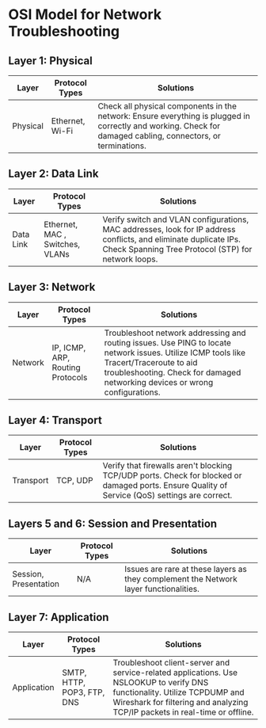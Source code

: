 # OSI Model for Network Troubleshooting

## Layer 1: Physical

| Layer   | Protocol Types          | Solutions                                                                                                 |
|---------|-------------------------|-----------------------------------------------------------------------------------------------------------|
| Physical| Ethernet, Wi-Fi         | Check all physical components in the network: Ensure everything is plugged in correctly and working. Check for damaged cabling, connectors, or terminations. |

## Layer 2: Data Link

| Layer    | Protocol Types                   | Solutions                                                                                                 |
|----------|----------------------------------|-----------------------------------------------------------------------------------------------------------|
| Data Link| Ethernet, MAC , Switches, VLANs  | Verify switch and VLAN configurations, MAC addresses, look for IP address conflicts, and eliminate duplicate IPs. Check Spanning Tree Protocol (STP) for network loops. |

## Layer 3: Network

| Layer   | Protocol Types                   | Solutions                                                                                                 |
|---------|----------------------------------|-----------------------------------------------------------------------------------------------------------|
| Network | IP, ICMP, ARP, Routing Protocols | Troubleshoot network addressing and routing issues. Use PING to locate network issues. Utilize ICMP tools like Tracert/Traceroute to aid troubleshooting. Check for damaged networking devices or wrong configurations. |

## Layer 4: Transport

| Layer    | Protocol Types | Solutions                                                                                                 |
|----------|----------------|-----------------------------------------------------------------------------------------------------------|
| Transport| TCP, UDP       | Verify that firewalls aren't blocking TCP/UDP ports. Check for blocked or damaged ports. Ensure Quality of Service (QoS) settings are correct. |

## Layers 5 and 6: Session and Presentation

| Layer             | Protocol Types | Solutions                                                                                                 |
|-------------------|----------------|-----------------------------------------------------------------------------------------------------------|
| Session, Presentation | N/A         | Issues are rare at these layers as they complement the Network layer functionalities. |

## Layer 7: Application

| Layer      | Protocol Types                       | Solutions                                                                                                 |
|------------|--------------------------------------|-----------------------------------------------------------------------------------------------------------|
| Application| SMTP, HTTP, POP3, FTP, DNS           | Troubleshoot client-server and service-related applications. Use NSLOOKUP to verify DNS functionality. Utilize TCPDUMP and Wireshark for filtering and analyzing TCP/IP packets in real-time or offline. |
